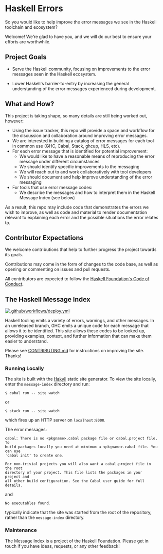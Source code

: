 # Haskell Errors

So you would like to help improve the error messages we see in the Haskell toolchain and ecosystem?

Welcome! We're glad to have you, and we will do our best to ensure your efforts are worthwhile.

## Project Goals

* Serve the Haskell community, focusing on improvements to the error messages seen in the Haskell ecosystem.

* Lower Haskell's barrier-to-entry by increasing the general understanding of the error messages experienced during development.


## What and How?

This project is taking shape, so many details are still being worked out, however:

* Using the issue tracker, this repo will provide a space and workflow for the discussion and collaboration around improving error messages.
* We are interested in building a catalog of error messages for each tool in common use (GHC, Cabal, Stack, ghcup, HLS, etc).
* For each error message that is identified for potential improvement:
  * We would like to have a reasonable means of reproducing the error message under different circumstances
  * We should identify specific improvements to the messaging
  * We will reach out to and work collaboratively with tool developers
  * We should document and help improve understanding of the error messaging
* For tools that use error message codes:
  * We describe the messages and how to interpret them in the Haskell Message Index (see below)

As a result, this repo may include code that demonstrates the errors we wish to improve, as well as code and material to render documentation relevant to explaining each error and the possible situations the error relates to.


## Contributor Expectations

We welcome contributions that help to further progress the project towards its goals.

Contributions may come in the form of changes to the code base, as well as opening or commenting on issues and pull requests.

All contributors are expected to follow the [Haskell Foundation's Code of Conduct](https://haskell.foundation/guidelines-for-respectful-communication/).

## The Haskell Message Index
[![.github/workflows/deploy.yml](https://github.com/haskell/error-messages/actions/workflows/deploy.yml/badge.svg?branch=main)](https://github.com/haskell/error-messages/actions/workflows/deploy.yml)

Haskell tooling emits a variety of errors, warnings, and other messages. In an unreleased branch, GHC emits a unique code for each message that allows it to be identified. This site allows these codes to be looked up, providing examples, context, and further information that can make them easier to understand.

Please see [CONTRIBUTING.md](./CONTRIBUTING.md) for instructions on improving the site. Thanks!

### Running Locally

The site is built with the [Hakyll](https://jaspervdj.be/hakyll/) static site generator. To view the site locally, enter the `message-index` directory and run:
```
$ cabal run -- site watch
```
or
```
$ stack run -- site watch
```
which fires up an HTTP server on `localhost:8000`.

The error messages:
```
cabal: There is no <pkgname>.cabal package file or cabal.project file. To
build packages locally you need at minimum a <pkgname>.cabal file. You can use
'cabal init' to create one.

For non-trivial projects you will also want a cabal.project file in the root
directory of your project. This file lists the packages in your project and
all other build configuration. See the Cabal user guide for full details.
```
and
```
No executables found.
```
typically indicate that the site was started from the root of the repository, rather than the `message-index` directory.

### Maintenance

The Message Index is a project of the [Haskell Foundation](http://haskell.foundation). Please get in touch if you have ideas, requests, or any other feedback!
